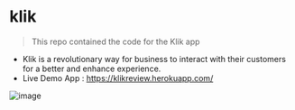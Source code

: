 # klik

> This repo contained the code for the Klik app 
- Klik is a revolutionary way for business to interact with their customers for a better and enhance experience.
- Live Demo App : https://klikreview.herokuapp.com/

![image](https://user-images.githubusercontent.com/18449347/98311206-d55e0500-1f9c-11eb-8665-89da6eb11acb.png)
